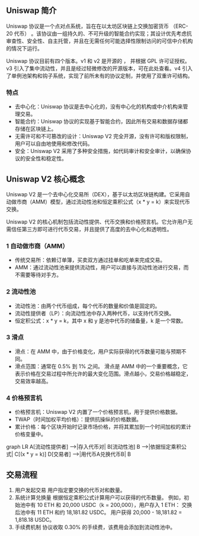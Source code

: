 ## Uniswap 简介

Uniswap 协议是一个点对点系统，旨在在以太坊区块链上交换加密货币 （ERC-20 代币） 。该协议由一组持久的、不可升级的智能合约实现；其设计优先考虑抗审查性、安全性、自主托管，并且在无需任何可能选择性限制访问的可信中介机构的情况下运行。

Uniswap 协议目前有四个版本。v1 和 v2 是开源的 ， 并根据 GPL 许可证授权。v3 引入了集中流动性，并且是经过轻微修改的开源版本，可在此处查看。v4 引入了单例池架构和钩子系统，实现了前所未有的协议定制，并使用了双重许可结构。

### 特点
- 去中心化：Uniswap 协议是去中心化的，没有中心化的机构或中介机构来管理交易。
- 智能合约：Uniswap 协议的实现基于智能合约，因此所有交易和数据存储都存储在区块链上。
- 无需许可和不可篡改的设计：Uniswap V2 完全开源，没有许可和版权限制，用户可以自由地使用和修改代码。
- 安全：Uniswap V2 采用了多种安全措施，如代码审计和安全审计，以确保协议的安全性和稳定性。

## Uniswap V2 核心概念

Uniswap V2 是一个去中心化交易所（DEX），基于以太坊区块链构建。它采用自动做市商（AMM）模型，通过流动性池和恒定乘积公式（x * y = k）来实现代币交换。

Uniswap V2 的核心机制包括流动性提供、代币交换和价格预言机。它允许用户无需信任第三方即可进行代币交易，并且提供了高度的去中心化和透明性。

### 1 自动做市商（AMM）

- 传统交易所：依赖订单簿，买卖双方通过挂单和吃单来完成交易。
- AMM：通过流动性池来提供流动性，用户可以直接与流动性池进行交易，而不需要等待对手方。

### 2 流动性池
- 流动性池：由两个代币组成，每个代币的数量和价值是固定的。
- 流动性提供者（LP）：向流动性池中存入两种代币，以支持代币交换。
- 恒定积公式：x * y = k，其中 x 和 y 是池中代币的储备量，k 是一个常数。

### 3 滑点
- 滑点：在 AMM 中，由于价格变化，用户实际获得的代币数量可能与预期不同。
- 滑点范围：通常在 0.5% 到 1% 之间。
滑点是 AMM 中的一个重要概念，它表示价格在交易过程中所允许的最大变化范围。滑点越小，交易价格越稳定，交易效率越高。

### 4 价格预言机
- 价格预言机：Uniswap V2 内置了一个价格预言机，用于提供价格数据。
- TWAP（时间加权平均价格）：提供抗操纵的价格数据。
- 累计价格：每个区块开始时记录市场价格，并将其累加到一个时间加权的累计价格变量中。


graph LR
    A[流动性提供者] -->|存入代币对| B[流动性池]
    B -->|依据恒定乘积公式| C[(x * y = k)]
    D[交易者] -->|用代币A兑换代币B| B

## 交易流程
1. 用户发起交易
用户指定要交换的代币对和数量。
2. 系统计算兑换量
根据恒定乘积公式计算用户可以获得的代币数量。
例如，初始池中有 10 ETH 和 20,000 USDC（k = 200,000），用户存入 1 ETH：
交换后池中有 11 ETH 和约 18,181.82 USDC。
用户获得 20,000 - 18,181.82 = 1,818.18 USDC。
3. 手续费机制
协议收取 0.30% 的手续费，该费用会添加到流动性池中。
